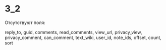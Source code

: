 # 3_2
Отсутствуют поля:

reply_to, guid, comments, read_comments, view_url, privacy_view, privacy_сomment, can_comment, text_wiki, user_id, note_ids, offset, count, sort 
